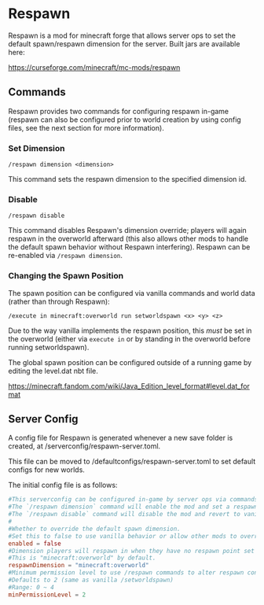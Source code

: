 # Respawn

Respawn is a mod for minecraft forge that allows server ops to set the default spawn/respawn dimension for the server. Built jars are available here:

https://curseforge.com/minecraft/mc-mods/respawn

## Commands

Respawn provides two commands for configuring respawn in-game (respawn can also be configured prior to world creation by using config files, see the next section for more information).

### Set Dimension

`/respawn dimension <dimension>`

This command sets the respawn dimension to the specified dimension id.

### Disable

`/respawn disable`

This command disables Respawn's dimension override; players will again respawn in the overworld afterward (this also allows other mods to handle the default spawn behavior without Respawn interfering). Respawn can be re-enabled via `/respawn dimension`.

### Changing the Spawn Position

The spawn position can be configured via vanilla commands and world data (rather than through Respawn):

`/execute in minecraft:overworld run setworldspawn <x> <y> <z>`

Due to the way vanilla implements the respawn position, this *must* be set in the overworld (either via `execute in` or by standing in the overworld before running setworldspawn).

The global spawn position can be configured outside of a running game by editing the level.dat nbt file.

https://minecraft.fandom.com/wiki/Java_Edition_level_format#level.dat_format

## Server Config

A config file for Respawn is generated whenever a new save folder is created, at <savefolder>/serverconfig/respawn-server.toml.

This file can be moved to <minecraftfolder>/defaultconfigs/respawn-server.toml to set default configs for new worlds.

The initial config file is as follows:

```toml
#This serverconfig can be configured in-game by server ops via commands.
#The `/respawn dimension` command will enable the mod and set a respawn dimension.
#The `/respawn disable` command will disable the mod and revert to vanilla spawning behavior.
#
#Whether to override the default spawn dimension.
#Set this to false to use vanilla behavior or allow other mods to override the default spawn dimension.
enabled = false
#Dimension players will respawn in when they have no respawn point set (from bed, anchors, etc).
#This is "minecraft:overworld" by default.
respawnDimension = "minecraft:overworld"
#Minimum permission level to use /respawn commands to alter respawn config in-game.
#Defaults to 2 (same as vanilla /setworldspawn)
#Range: 0 ~ 4
minPermissionLevel = 2
```
